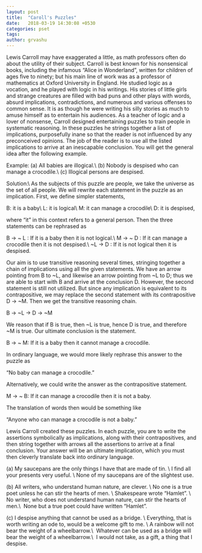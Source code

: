 ```yaml
---
layout: post
title:  "Caroll's Puzzles"
date:   2018-03-19 14:30:08 +0530
categories: pset
tags:
author: grvashu
---
```

Lewis Carroll may have exaggerated a little, as math professors often do about the utility of their subject. Carroll is best known for his nonsensical books, including the infamous “Alice in Wonderland”, written for children of ages five to ninety; but his main line of work was as a professor of mathematics at Oxford University in England. He studied logic as a vocation, and he played with logic in his writings. His stories of little girls and strange creatures are filled with bad puns and other plays with words, absurd implications, contradictions, and numerous and various offenses to common sense. It is as though he were writing his silly stories as much to amuse himself as to entertain his audiences. As a teacher of logic and a lover of nonsense, Carroll designed entertaining puzzles to train people in systematic reasoning. In these puzzles he strings together a list of implications, purposefully inane so that the reader is not influenced by any preconceived opinions. The job of the reader is to use all the listed implications to arrive at an inescapable conclusion. You will get the general idea after the following example.

Example:
(a)  All babies are illogical.\\
(b)  Nobody is despised who can manage a crocodile.\\
(c)  Illogical persons are despised.

Solution:\\
As the subjects of this puzzle are people, we take the universe as the set of all people. We will rewrite each statement in the puzzle as an implication. First, we define simpler statements,

B: it is a baby\\
L: it is logical\\
M: it can manage a crocodile\\
D: it is despised,

where “it” in this context refers to a general person. Then the three statements can be rephrased as

B → ~ L : If it is a baby then it is not logical.\\
M → ~ D : If it can manage a crocodile then it is not despised.\\
~L → D : If it is not logical then it is despised.

Our aim is to use transitive reasoning several times, stringing together a chain of implications using all the given statements. We have an arrow pointing from B to ~L, and likewise an arrow pointing from ~L to D; thus we are able to start with B and arrive at the conclusion D. However, the second statement is still not utilized. But since any implication is equivalent to its contrapositive, we may replace the second statement with its contrapositive D → ~M. Then we get the transitive reasoning chain.

B → ~L → D → ~M

We reason that if B is true, then ~L is true, hence D is true, and therefore ~M is true. Our ultimate conclusion is the statement.

B → ~ M: If it is a baby then it cannot manage a crocodile.

In ordinary language, we would more likely rephrase this answer to the puzzle as

“No baby can manage a crocodile.”

Alternatively, we could write the answer as the contrapositive statement.

M → ~ B: If it can manage a crocodile then it is not a baby.

The translation of words then would be something like

“Anyone who can manage a crocodile is not a baby.”

Lewis Carroll created these puzzles. In each puzzle, you are to write the assertions symbolically as implications, along with their contrapositives, and then string together with arrows all the assertions to arrive at a final conclusion. Your answer will be an ultimate implication, which you must then cleverly translate back into ordinary language.

(a) My saucepans are the only things I have that are made of tin. \\
I find all your presents very useful. \\
None of my saucepans are of the slightest use.

(b) All writers, who understand human nature, are clever. \\
No one is a true poet unless he can stir the hearts of men. \\
Shakespeare wrote “Hamlet”. \\
No writer, who does not understand human nature, can stir the hearts of men.\\
 None but a true poet could have written “Hamlet”.

(c) I despise anything that cannot be used as a bridge. \\
Everything, that is worth writing an ode to, would be a welcome gift to me. \\
A rainbow will not bear the weight of a wheelbarrow.\\
 Whatever can be used as a bridge will bear the weight of a wheelbarrow.\\
 I would not take, as a gift, a thing that I despise.
